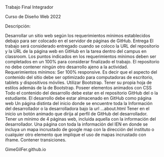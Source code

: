 Trabajo Final Integrador

Curso de Diseño Web 2022

Descripción: 

Desarrollar un sitio web según los requerimientos mínimos establecidos debajo para ser colocado en el servidor de páginas de GitHub. 
Entrega
El trabajo será considerado entregado cuando se coloco la URL del repositorio y la URL de la página web en GitHub en la tarea dentro del campus en classroom. 
Los puntos indicados en los requerimientos mínimos deben ser completados en un 100% para considerar finalizado el trabajo.
El repositorio no debe contener ningún otro desarrollo ajeno a la actividad. 
Requerimientos mínimos: 
Ser 100% responsive. Es decir que el aspecto del contenido del sitio debe ser optimizado para computadoras de escritorio, tablets y dispositivos móviles.
Utilizar Bootstrap. 
Tener su propia hoja de estilos además de la de Bootstrap. 
Poseer elementos animados con CSS
Todo el contenido del desarrollo debe estar en el repositorio GitHub del o la estudiante. 
El desarrollo debe estar almacenado en GitHub como página web
Un página distinta del inicio donde se encuentre toda la Información del desarrollador o la desarrolladora bajo la url …about.html
Tener en el inicio un botón animado que dirija al perfil de GitHub del desarrollador. 
Tener un mínimo de 4 páginas web, incluida aquella con la información del desarrollador.
Una página con toda la información del IEN en donde se incluya un mapa incrustado de google map con la dirección del instituto o cualquier otro elemento que implique el uso de mapas incrustado con iframe. 
Contener transiciones.

GimeGilFer.github.io
